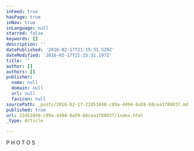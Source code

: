 ```yaml
---
inFeed: true
hasPage: true
inNav: true
inLanguage: null
starred: false
keywords: []
description: ''
datePublished: '2016-02-17T21:15:31.529Z'
dateModified: '2016-02-17T21:15:31.197Z'
title: ''
author: []
authors: []
publisher:
  name: null
  domain: null
  url: null
  favicon: null
sourcePath: _posts/2016-02-17-22d51048-c89a-4494-8a59-b8cea1f88037.md
published: true
url: 22d51048-c89a-4494-8a59-b8cea1f88037/index.html
_type: Article

---
```

P H O T O S